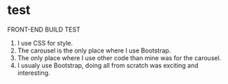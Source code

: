 # test
FRONT-END BUILD TEST

1. I use CSS for style.
2. The carousel is the only place where I use Bootstrap.
3. The only place where I use other code than mine was for the carousel.
4. I usualy use Bootstrap, doing all from scratch was exciting and interesting.
